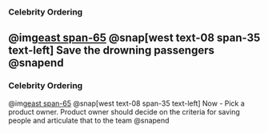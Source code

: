 ### Celebrity Ordering
@img[east span-65](assets/img/sinking-ship.jpg)
@snap[west text-08 span-35 text-left]
Save the drowning passengers
@snapend
---

### Celebrity Ordering
@img[east span-65](assets/img/sinking-ship.jpg)
@snap[west text-08 span-35 text-left]
Now - Pick a product owner.
Product owner should decide on the criteria for saving people and articulate that to the team
@snapend
